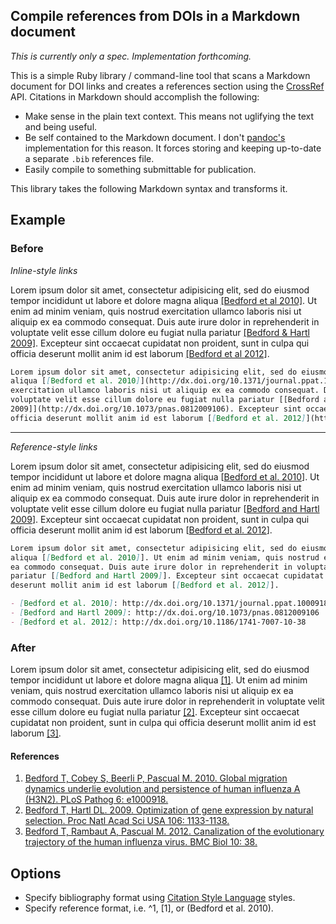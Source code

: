 ## Compile references from DOIs in a Markdown document

*This is currently only a spec.  Implementation forthcoming.*

This is a simple Ruby library / command-line tool that scans a Markdown document for DOI links and creates a references section using the [CrossRef](http://search.labs.crossref.org/) API.  Citations in Markdown should accomplish the following:

* Make sense in the plain text context.  This means not uglifying the text and being useful.
* Be self contained to the Markdown document.  I don't [pandoc's](http://johnmacfarlane.net/pandoc/) implementation for this reason.  It forces storing and keeping up-to-date a separate `.bib` references file.
* Easily compile to something submittable for publication.

This library takes the following Markdown syntax and transforms it.

## Example

### Before

*Inline-style links*

Lorem ipsum dolor sit amet, consectetur adipisicing elit, sed do eiusmod tempor incididunt ut labore et dolore magna
aliqua [[Bedford et al 2010]](http://dx.doi.org/10.1371/journal.ppat.1000918). Ut enim ad minim veniam, quis nostrud
exercitation ullamco laboris nisi ut aliquip ex ea commodo consequat. Duis aute irure dolor in reprehenderit in
voluptate velit esse cillum dolore eu fugiat nulla pariatur [[Bedford & Hartl
2009]](http://dx.doi.org/10.1073/pnas.0812009106). Excepteur sint occaecat cupidatat non proident, sunt in culpa qui
officia deserunt mollit anim id est laborum [[Bedford et al 2012]](http://dx.doi.org/10.1186/1741-7007-10-38).

```md
Lorem ipsum dolor sit amet, consectetur adipisicing elit, sed do eiusmod tempor incididunt ut labore et dolore magna
aliqua [[Bedford et al. 2010]](http://dx.doi.org/10.1371/journal.ppat.1000918). Ut enim ad minim veniam, quis nostrud
exercitation ullamco laboris nisi ut aliquip ex ea commodo consequat. Duis aute irure dolor in reprehenderit in
voluptate velit esse cillum dolore eu fugiat nulla pariatur [[Bedford and Hartl
2009]](http://dx.doi.org/10.1073/pnas.0812009106). Excepteur sint occaecat cupidatat non proident, sunt in culpa qui
officia deserunt mollit anim id est laborum [[Bedford et al. 2012]](http://dx.doi.org/10.1186/1741-7007-10-38).
```

-----------

*Reference-style links*

Lorem ipsum dolor sit amet, consectetur adipisicing elit, sed do eiusmod tempor incididunt ut labore et dolore magna
aliqua [[Bedford et al. 2010]]. Ut enim ad minim veniam, quis nostrud exercitation ullamco laboris nisi ut aliquip ex 
ea commodo consequat. Duis aute irure dolor in reprehenderit in voluptate velit esse cillum dolore eu fugiat nulla 
pariatur [[Bedford and Hartl 2009]]. Excepteur sint occaecat cupidatat non proident, sunt in culpa qui officia 
deserunt mollit anim id est laborum [[Bedford et al. 2012]].

[Bedford et al. 2010]: http://dx.doi.org/10.1371/journal.ppat.1000918
[Bedford and Hartl 2009]: http://dx.doi.org/10.1073/pnas.0812009106
[Bedford et al. 2012]: http://dx.doi.org/10.1186/1741-7007-10-38

```md
Lorem ipsum dolor sit amet, consectetur adipisicing elit, sed do eiusmod tempor incididunt ut labore et dolore magna
aliqua [[Bedford et al. 2010]]. Ut enim ad minim veniam, quis nostrud exercitation ullamco laboris nisi ut aliquip ex 
ea commodo consequat. Duis aute irure dolor in reprehenderit in voluptate velit esse cillum dolore eu fugiat nulla 
pariatur [[Bedford and Hartl 2009]]. Excepteur sint occaecat cupidatat non proident, sunt in culpa qui officia 
deserunt mollit anim id est laborum [[Bedford et al. 2012]].

- [Bedford et al. 2010]: http://dx.doi.org/10.1371/journal.ppat.1000918
- [Bedford and Hartl 2009]: http://dx.doi.org/10.1073/pnas.0812009106
- [Bedford et al. 2012]: http://dx.doi.org/10.1186/1741-7007-10-38
```

### After

Lorem ipsum dolor sit amet, consectetur adipisicing elit, sed do eiusmod tempor incididunt ut labore et dolore magna aliqua [[1]](#References). Ut enim ad minim veniam, quis nostrud exercitation ullamco laboris nisi ut aliquip ex ea commodo consequat. Duis aute irure dolor in reprehenderit in voluptate velit esse cillum dolore eu fugiat nulla pariatur [[2]](#References). Excepteur sint occaecat cupidatat non proident, sunt in culpa qui officia deserunt mollit anim id est laborum [[3]](#References).

#### References

1. [Bedford T, Cobey S, Beerli P, Pascual M. 2010. Global migration dynamics underlie evolution and persistence of human influenza A (H3N2). PLoS Pathog 6: e1000918.](http://dx.doi.org/10.1371/journal.ppat.1000918)
2. [Bedford T, Hartl DL. 2009. Optimization of gene expression by natural selection. Proc Natl Acad Sci USA 106: 1133-1138.](http://dx.doi.org/10.1073/pnas.0812009106)
3. [Bedford T, Rambaut A, Pascual M. 2012. Canalization of the evolutionary trajectory of the human influenza virus. BMC Biol 10: 38.](http://dx.doi.org/10.1186/1741-7007-10-38)

## Options

* Specify bibliography format using [Citation Style Language](http://citationstyles.org/) styles.
* Specify reference format, i.e. ^1, [1], or (Bedford et al. 2010).

